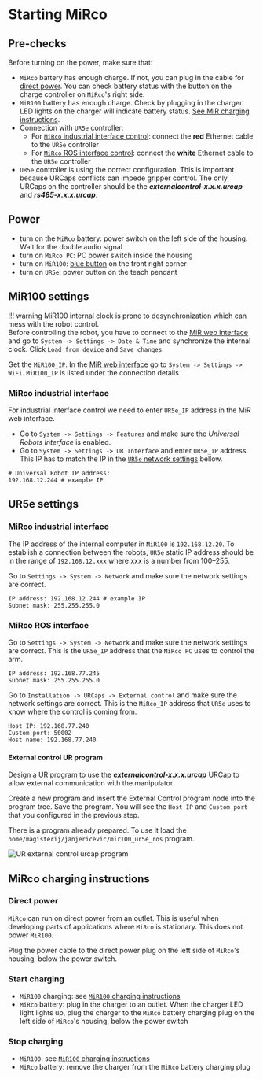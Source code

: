 # Starting MiRco

## Pre-checks
Before turning on the power, make sure that:

- `MiRco` battery has enough charge. If not, you can plug in the cable for [direct power](#direct-power). You can check battery status with the button on the charge controller on `MiRco`'s right side. 
- `MiR100` battery has enough charge. Check by plugging in the charger. LED lights on the charger will indicate battery status. [See MiR charging instructions](../MiR100/mir_start.md/#mir100-charging-instructions).
- Connection with `UR5e` controller:
    - For [`MiRco` industrial interface control](./mirco_interface.md/#mirco-industrial-interface): connect the **red** Ethernet cable to the `UR5e` controller
    - For [`MiRco` ROS interface control](./mirco_interface.md/#mirco-ros-interface): connect the **white** Ethernet cable to the `UR5e` controller
- `UR5e` controller is using the correct configuration. This is important because URCaps conflicts can impede gripper control. The only URCaps on the controller should be the ***externalcontrol-x.x.x.urcap*** and ***rs485-x.x.x.urcap***.

<!-- TODO: add pictures -->

## Power
- turn on the `MiRco` battery: power switch on the left side of the housing. Wait for the double audio signal
- turn on `MiRco PC`: PC power switch inside the housing
- turn on `MiR100`: [blue button](../MiR100/mir_start.md/#power) on the front right corner
- turn on `UR5e`: power button on the teach pendant

## MiR100 settings
!!! warning
    MiR100 internal clock is prone to desynchronization which can mess with the robot control.  
    Before controlling the robot, you have to connect to the [MiR web interface](../MiR100/mir_connection.md/#establish-mir-web-interface-connection) and go to `System -> Settings -> Date & Time` and synchronize the internal clock. Click `Load from device` and `Save changes`.

Get the `MiR100_IP`. In the [MiR web interface](../MiR100/mir_connection.md/#establish-mir-web-interface-connection) go to `System -> Settings -> WiFi`. `MiR100_IP` is listed under the connection details

### MiRco industrial interface
For industrial interface control we need to enter `UR5e_IP` address in the MiR web interface.

- Go to `System -> Settings -> Features` and make sure the *Universal Robots Interface* is enabled.
- Go to `System -> Settings -> UR Interface` and enter `UR5e_IP` address. This IP has to match the IP in the [`UR5e` network settings](#ur5e-settings) bellow.
```
# Universal Robot IP address:
192.168.12.244 # example IP
```

## UR5e settings

### MiRco industrial interface
The IP address of the internal computer in `MiR100` is `192.168.12.20`. To establish a connection between the robots, `UR5e` static IP address should be in the range of `192.168.12.xxx` where xxx is a number from 100–255.

Go to `Settings -> System -> Network` and make sure the network settings are correct.

```
IP address: 192.168.12.244 # example IP
Subnet mask: 255.255.255.0
```

### MiRco ROS interface
Go to `Settings -> System -> Network` and make sure the network settings are correct. This is the `UR5e_IP` address that the `MiRco PC` uses to control the arm.

```
IP address: 192.168.77.245
Subnet mask: 255.255.255.0
```

Go to `Installation -> URCaps -> External control` and make sure the network settings are correct. This is the `MiRco_IP` address that `UR5e` uses to know where the control is coming from.

```
Host IP: 192.168.77.240
Custom port: 50002
Host name: 192.168.77.240
```

#### External control UR program
Design a UR program to use the ***externalcontrol-x.x.x.urcap*** URCap to allow external communication with the manipulator. 

Create a new program and insert the External Control program node into the program tree. Save the program. You will see the `Host IP` and `Custom port` that you configured in the previous step.

There is a program already prepared. To use it load the `home/magisterij/janjericevic/mir100_ur5e_ros` program. 

<!-- TODO: rename ur program, screenshot with correct ip -->

<div >
<img src="../img/ur_external_control.png" alt="UR external control urcap program"/>
</div>


## MiRco charging instructions
### Direct power
`MiRco` can run on direct power from an outlet. This is useful when developing parts of applications where `MiRco` is stationary. This does not power `MiR100`.

Plug the power cable to the direct power plug on the left side of `MiRco`'s housing, below the power switch.

### Start charging
- `MiR100` charging: see [`MiR100` charging instructions](../MiR100/mir_start.md/#mir100-charging-instructions)
- `MiRco` battery: plug in the charger to an outlet. When the charger LED light lights up, plug the charger to the `MiRco` battery charging plug on the left side of `MiRco`'s housing, below the power switch

### Stop charging
- `MiR100`: see [`MiR100` charging instructions](../MiR100/mir_start.md/#mir100-charging-instructions)
- `MiRco` battery: remove the charger from the `MiRco` battery charging plug

<!-- TODO:photos -->
